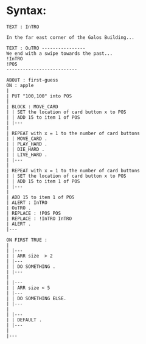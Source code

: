 
# Syntax: 

    TEXT : InTRO

    In the far east corner of the Galos Building...

    TEXT : OuTRO ----------------
    We end with a swipe towards the past...
    !InTRO
    !POS
    --------------------------

    ABOUT : first-guess
    ON : apple
    |
    | PUT "100,100" into POS
    |
    | BLOCK : MOVE_CARD
    | | SET the location of card button x to POS
    | | ADD 15 to item 1 of POS
    | |---
    |
    | REPEAT with x = 1 to the number of card buttons
    | | MOVE_CARD .
    | | PLAY_HARD .
    | | DIE_HARD .
    | | LIVE_HARD .
    | |---
    |
    | REPEAT with x = 1 to the number of card buttons
    | | SET the location of card button x to POS
    | | ADD 15 to item 1 of POS
    | |---
    |
    | ADD 15 to item 1 of POS
    | ALERT : InTRO
    | OuTRO .
    | REPLACE : !POS POS
    | REPLACE : !InTRO InTRO
    | ALERT .
    |---

    ON FIRST TRUE :
    |
    | |---
    | | ARR size  > 2
    | |---
    | | DO SOMETHING .
    | |---
    |
    | |---
    | | ARR size < 5
    | |---
    | | DO SOMETHING ELSE.
    | |---
    |
    | |---
    | | DEFAULT .
    | |---
    |
    |---


